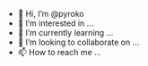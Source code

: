 - 👋 Hi, I’m @pyroko
- 👀 I’m interested in ...
- 🌱 I’m currently learning ...
- 💞️ I’m looking to collaborate on ...
- 📫 How to reach me ...

<!---
pyroko/pyroko is a ✨ special ✨ repository because its `README.md` (this file) appears on your GitHub profile.
You can click the Preview link to take a look at your changes.
--->
